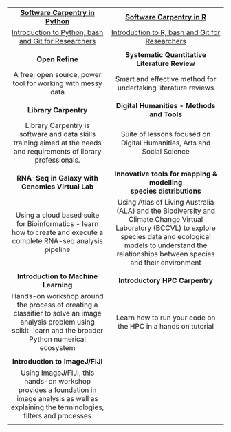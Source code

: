 
| | |
| :-------: | :-------: |
| <a href="https://bio-swc-bne.github.io/2018-06-06-ResbazBris-Python/">**Software Carpentry in Python**</a>|<a href="https://bio-swc-bne.github.io/2018-06-06-ResbazBris-R/">**Software Carpentry in R**</a> |
| <a href="https://bio-swc-bne.github.io/2018-06-06-ResbazBris-Python/">Introduction to Python, bash and Git for Researchers</a> | <a href="https://bio-swc-bne.github.io/2018-06-06-ResbazBris-R/">Introduction to R, bash and Git for Researchers</a> |
|||<br><br>
| **Open Refine** | **Systematic Quantitative Literature Review** |
| A free, open source, power tool for working with messy data| Smart and effective method for undertaking literature reviews |
|||<br><br>
|**Library Carpentry** |**Digital Humanities - Methods and Tools** |
|Library Carpentry is software and data skills training aimed at the needs and requirements of library professionals. |Suite of lessons focused on Digital Humanities, Arts and Social Science |
|||<br><br>
| **RNA-Seq in Galaxy with Genomics Virtual Lab** | **Innovative tools for mapping & modelling<br> species distributions** |
| Using a cloud based suite for Bioinformatics - learn how to create and execute a complete RNA-seq analysis pipeline | Using Atlas of Living Australia (ALA) and the Biodiversity and Climate Change Virtual Laboratory (BCCVL) to explore species data and ecological models to understand the relationships between species and their environment |
|||<br><br>
|**Introduction to Machine Learning**  | **Introductory HPC Carpentry**|
|Hands-on workshop around the process of creating a classifier to solve an image analysis problem using scikit-learn and the broader Python numerical ecosystem| Learn how to run your code on the HPC in a hands on tutorial|
|||<br><br>
|**Introduction to ImageJ/FIJI**||<br><br>
|Using ImageJ/FIJI, this hands-on workshop provides a foundation in image analysis as well as explaining the terminologies, filters and processes||<br><br>
|||<br><br>
